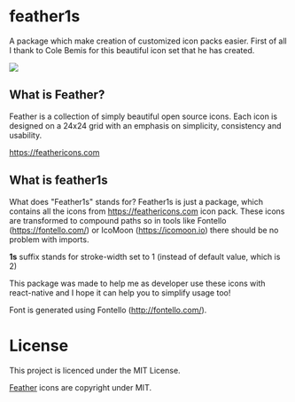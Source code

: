 # feather1s

A package which make creation of customized icon packs easier. First of all I thank to Cole Bemis for this beautiful icon set that he has created.

![](https://user-images.githubusercontent.com/33039909/61458131-1c6c5500-a96a-11e9-8873-43d365576475.png)

## What is Feather?

Feather is a collection of simply beautiful open source icons. Each icon is designed on a 24x24 grid with an emphasis on simplicity, consistency and usability.

https://feathericons.com

## What is feather1s

What does "Feather1s" stands for? Feather1s is just a package, which contains all the icons from https://feathericons.com icon pack. These icons are transformed to compound paths so in tools like Fontello (https://fontello.com/) or IcoMoon (https://icomoon.io) there should be no problem with imports.

**1s** suffix stands for stroke-width set to 1 (instead of default value, which is 2)

This package was made to help me as developer use these icons with react-native and I hope it can help you to simplify usage too!

Font is generated using Fontello (http://fontello.com/).

# License

This project is licenced under the MIT License.

[Feather](https://feathericons.com) icons are copyright under MIT.
